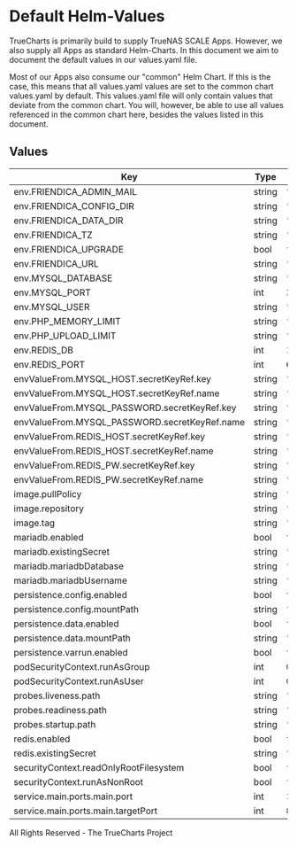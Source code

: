 # Default Helm-Values

TrueCharts is primarily build to supply TrueNAS SCALE Apps.
However, we also supply all Apps as standard Helm-Charts. In this document we aim to document the default values in our values.yaml file.

Most of our Apps also consume our "common" Helm Chart.
If this is the case, this means that all values.yaml values are set to the common chart values.yaml by default. This values.yaml file will only contain values that deviate from the common chart.
You will, however, be able to use all values referenced in the common chart here, besides the values listed in this document.

## Values

| Key | Type | Default | Description |
|-----|------|---------|-------------|
| env.FRIENDICA_ADMIN_MAIL | string | `"my@domain.com"` |  |
| env.FRIENDICA_CONFIG_DIR | string | `"/config"` |  |
| env.FRIENDICA_DATA_DIR | string | `"/data"` |  |
| env.FRIENDICA_TZ | string | `"{{ .Values.TZ }}"` |  |
| env.FRIENDICA_UPGRADE | bool | `false` |  |
| env.FRIENDICA_URL | string | `"http://localhost:{{ .Values.service.main.ports.main.port }}"` |  |
| env.MYSQL_DATABASE | string | `"{{ .Values.mariadb.mariadbDatabase }}"` |  |
| env.MYSQL_PORT | int | `3306` |  |
| env.MYSQL_USER | string | `"{{ .Values.mariadb.mariadbUsername }}"` |  |
| env.PHP_MEMORY_LIMIT | string | `"512M"` |  |
| env.PHP_UPLOAD_LIMIT | string | `"512M"` |  |
| env.REDIS_DB | int | `1` |  |
| env.REDIS_PORT | int | `6379` |  |
| envValueFrom.MYSQL_HOST.secretKeyRef.key | string | `"plainhost"` |  |
| envValueFrom.MYSQL_HOST.secretKeyRef.name | string | `"mariadbcreds"` |  |
| envValueFrom.MYSQL_PASSWORD.secretKeyRef.key | string | `"mariadb-password"` |  |
| envValueFrom.MYSQL_PASSWORD.secretKeyRef.name | string | `"mariadbcreds"` |  |
| envValueFrom.REDIS_HOST.secretKeyRef.key | string | `"plainhost"` |  |
| envValueFrom.REDIS_HOST.secretKeyRef.name | string | `"rediscreds"` |  |
| envValueFrom.REDIS_PW.secretKeyRef.key | string | `"redis-password"` |  |
| envValueFrom.REDIS_PW.secretKeyRef.name | string | `"rediscreds"` |  |
| image.pullPolicy | string | `"IfNotPresent"` |  |
| image.repository | string | `"tccr.io/truecharts/friendica"` |  |
| image.tag | string | `"v2022.03@sha256:9ff868fa245a037bd11fef0b158db1c6a329dba14ca6e1a36d6fc202d2355c69"` |  |
| mariadb.enabled | bool | `true` |  |
| mariadb.existingSecret | string | `"mariadbcreds"` |  |
| mariadb.mariadbDatabase | string | `"friendica"` |  |
| mariadb.mariadbUsername | string | `"friendica"` |  |
| persistence.config.enabled | bool | `true` |  |
| persistence.config.mountPath | string | `"/config"` |  |
| persistence.data.enabled | bool | `true` |  |
| persistence.data.mountPath | string | `"/data"` |  |
| persistence.varrun.enabled | bool | `true` |  |
| podSecurityContext.runAsGroup | int | `0` |  |
| podSecurityContext.runAsUser | int | `0` |  |
| probes.liveness.path | string | `"/ping"` |  |
| probes.readiness.path | string | `"/ping"` |  |
| probes.startup.path | string | `"/ping"` |  |
| redis.enabled | bool | `true` |  |
| redis.existingSecret | string | `"rediscreds"` |  |
| securityContext.readOnlyRootFilesystem | bool | `false` |  |
| securityContext.runAsNonRoot | bool | `false` |  |
| service.main.ports.main.port | int | `10058` |  |
| service.main.ports.main.targetPort | int | `80` |  |

All Rights Reserved - The TrueCharts Project
